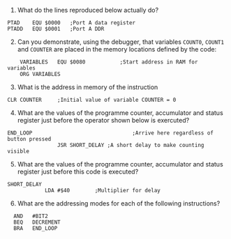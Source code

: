 1. What do the lines reproduced below actually do?

```
PTAD	EQU	$0000	;Port A data register
PTADD	EQU	$0001	;Port A DDR
```


2. Can you demonstrate, using the debugger, that variables `COUNT0`, `COUNT1` and `COUNTER` are placed in the memory locations defined by the code:

```
	VARIABLES	EQU	$0080	        ;Start address in RAM for variables
	ORG	VARIABLES
```

3. What is the address in memory of the instruction

```
CLR	COUNTER		;Initial value of variable COUNTER = 0
```

4. What are the values of the programme counter, accumulator and status register just before the operator shown below is exercuted?

```
END_LOOP								;Arrive here regardless of button pressed
				JSR	SHORT_DELAY	;A short delay to make counting visible
```


5. What are the values of the programme counter, accumulator and status register just before this code is executed?

```
SHORT_DELAY
	        LDA	#$40		;Multiplier for delay
```          

6. What are the addressing modes for each of the following instructions?

```
  AND	#BIT2
  BEQ	DECREMENT
  BRA	END_LOOP
```
